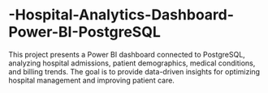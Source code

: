 # -Hospital-Analytics-Dashboard-Power-BI-PostgreSQL
This project presents a Power BI dashboard connected to PostgreSQL, analyzing hospital admissions, patient demographics, medical conditions, and billing trends. The goal is to provide data-driven insights for optimizing hospital management and improving patient care.
